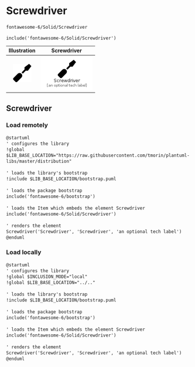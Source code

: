# Screwdriver


```text
fontawesome-6/Solid/Screwdriver
```

```text
include('fontawesome-6/Solid/Screwdriver')
```



| Illustration | Screwdriver |
| :---: | :---: |
| ![illustration for Illustration](../../fontawesome-6/Solid/Screwdriver.png) | ![illustration for Screwdriver](../../fontawesome-6/Solid/Screwdriver.Local.png) |




## Screwdriver

### Load remotely
```plantuml
@startuml
' configures the library
!global $LIB_BASE_LOCATION="https://raw.githubusercontent.com/tmorin/plantuml-libs/master/distribution"

' loads the library's bootstrap
!include $LIB_BASE_LOCATION/bootstrap.puml

' loads the package bootstrap
include('fontawesome-6/bootstrap')

' loads the Item which embeds the element Screwdriver
include('fontawesome-6/Solid/Screwdriver')

' renders the element
Screwdriver('Screwdriver', 'Screwdriver', 'an optional tech label')
@enduml
```

### Load locally
```plantuml
@startuml
' configures the library
!global $INCLUSION_MODE="local"
!global $LIB_BASE_LOCATION="../.."

' loads the library's bootstrap
!include $LIB_BASE_LOCATION/bootstrap.puml

' loads the package bootstrap
include('fontawesome-6/bootstrap')

' loads the Item which embeds the element Screwdriver
include('fontawesome-6/Solid/Screwdriver')

' renders the element
Screwdriver('Screwdriver', 'Screwdriver', 'an optional tech label')
@enduml
```

